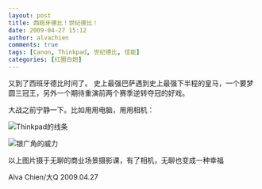 ```yaml
---
layout: post
title: 西班牙德比！世纪德比！
date: 2009-04-27 15:12
author: alvachien
comments: true
tags: [Canon, Thinkpad, 世纪德比, 佳能]
categories: [红圈白炮]
---
```


又到了西班牙德比时间了。 史上最强巴萨遇到史上最强下半程的皇马，一个要梦圆三冠王，另外一个期待重演前两个赛季逆转夺冠的好戏。

大战之前宁静一下。比如用用电脑，用用相机：


![Thinkpad的线条](http://farm4.static.flickr.com/3647/3480173758_9a6466cbe9_b.jpg)


![银广角的威力](http://farm4.static.flickr.com/3645/3480174800_c299f81671_b.jpg)


以上图片摄于无聊的商业场景摄影课，有了相机，无聊也变成一种幸福


Alva Chien/大Q
2009.04.27

